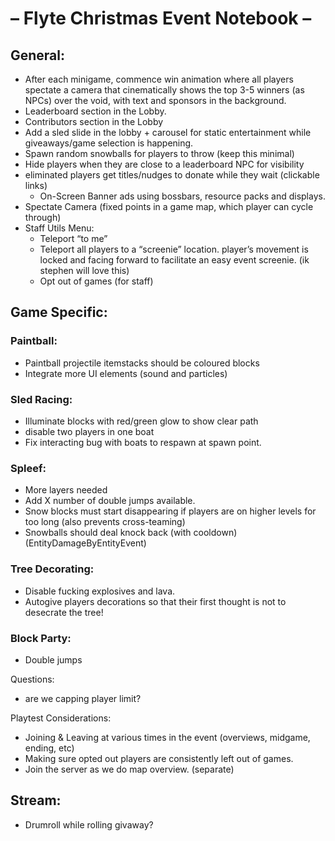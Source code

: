 # – Flyte Christmas Event Notebook –

## General:

- After each minigame, commence win animation where all players spectate a camera that cinematically shows the top 3-5 winners (as NPCs) over the
  void, with text and sponsors in the background.
- Leaderboard section in the Lobby.
- Contributors section in the Lobby
- Add a sled slide in the lobby + carousel for static entertainment while giveaways/game selection is happening.
- Spawn random snowballs for players to throw (keep this minimal)
- Hide players when they are close to a leaderboard NPC for visibility
- eliminated players get titles/nudges to donate while they wait (clickable links)
    - On-Screen Banner ads using bossbars, resource packs and displays.
- Spectate Camera (fixed points in a game map, which player can cycle through)
- Staff Utils Menu:
    - Teleport “to me”
    - Teleport all players to a “screenie” location. player’s movement is locked and facing forward to facilitate an easy event screenie. (ik stephen
      will love this)
    - Opt out of games (for staff)

## Game Specific:

### Paintball:

- Paintball projectile itemstacks should be coloured blocks
- Integrate more UI elements (sound and particles)

### Sled Racing:

- Illuminate blocks with red/green glow to show clear path
- disable two players in one boat
- Fix interacting bug with boats to respawn at spawn point.

### Spleef:

- More layers needed
- Add X number of double jumps available.
- Snow blocks must start disappearing if players are on higher levels for too long (also prevents cross-teaming)
- Snowballs should deal knock back (with cooldown) (EntityDamageByEntityEvent)

### Tree Decorating:

- Disable fucking explosives and lava.
- Autogive players decorations so that their first thought is not to desecrate the tree!

### Block Party:

- Double jumps

Questions:
- are we capping player limit?

Playtest Considerations: 
- Joining & Leaving at various times in the event (overviews, midgame, ending, etc)
- Making sure opted out players are consistently left out of games.
- Join the server as we do map overview. (separate)

## Stream:
- Drumroll while rolling givaway?